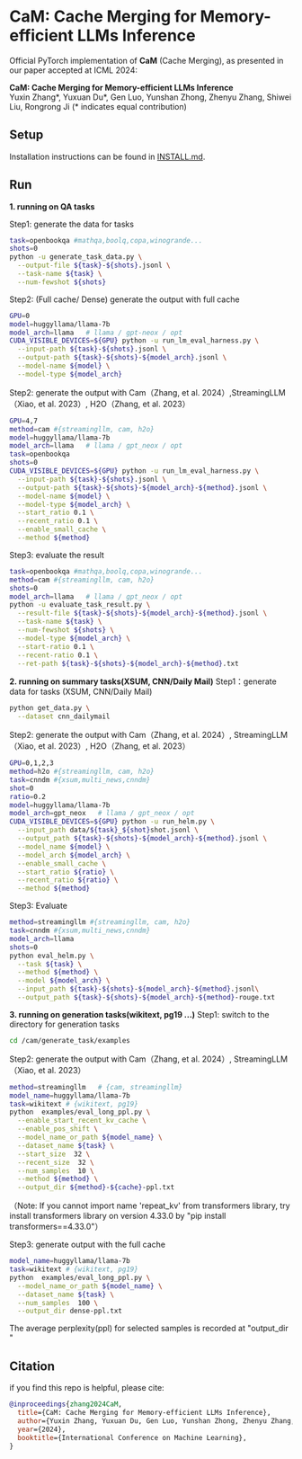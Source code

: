 # CaM: Cache Merging for Memory-efficient LLMs Inference

Official PyTorch implementation of **CaM** (Cache Merging), as presented in our paper accepted at ICML 2024:

**CaM: Cache Merging for Memory-efficient LLMs Inference** </br>
Yuxin Zhang\*, Yuxuan Du\*, Gen Luo, Yunshan Zhong, Zhenyu Zhang, Shiwei Liu, Rongrong Ji (\* indicates equal contribution) <br>

## Setup

Installation instructions can be found in [INSTALL.md](INSTALL.md).
## Run
**1. running on QA tasks**

Step1: generate the data for tasks
```bash
task=openbookqa #mathqa,boolq,copa,winogrande...
shots=0 
python -u generate_task_data.py \
  --output-file ${task}-${shots}.jsonl \
  --task-name ${task} \
  --num-fewshot ${shots}
```
Step2:  (Full cache/ Dense) generate the output with full cache
```bash
GPU=0
model=huggyllama/llama-7b
model_arch=llama   # llama / gpt-neox / opt
CUDA_VISIBLE_DEVICES=${GPU} python -u run_lm_eval_harness.py \
  --input-path ${task}-${shots}.jsonl \
  --output-path ${task}-${shots}-${model_arch}.jsonl \
  --model-name ${model} \
  --model-type ${model_arch}
```
Step2: generate the output with  Cam（Zhang, et al. 2024）,StreamingLLM（Xiao, et al. 2023）, H2O（Zhang, et al. 2023）
```bash
GPU=4,7
method=cam #{streamingllm, cam, h2o}
model=huggyllama/llama-7b
model_arch=llama   # llama / gpt_neox / opt 
task=openbookqa
shots=0
CUDA_VISIBLE_DEVICES=${GPU} python -u run_lm_eval_harness.py \
  --input-path ${task}-${shots}.jsonl \
  --output-path ${task}-${shots}-${model_arch}-${method}.jsonl \
  --model-name ${model} \
  --model-type ${model_arch} \
  --start_ratio 0.1 \
  --recent_ratio 0.1 \
  --enable_small_cache \
  --method ${method}
```
Step3: evaluate the result
```bash
task=openbookqa #mathqa,boolq,copa,winogrande...
method=cam #{streamingllm, cam, h2o}
shots=0
model_arch=llama   # llama / gpt_neox / opt 
python -u evaluate_task_result.py \
  --result-file ${task}-${shots}-${model_arch}-${method}.jsonl \
  --task-name ${task} \
  --num-fewshot ${shots} \
  --model-type ${model_arch} \
  --start-ratio 0.1 \
  --recent-ratio 0.1 \
  --ret-path ${task}-${shots}-${model_arch}-${method}.txt
```

**2. running on summary tasks(XSUM, CNN/Daily Mail)**
Step1：generate data for tasks (XSUM, CNN/Daily Mail)
```bash
python get_data.py \
  --dataset cnn_dailymail
```
Step2: generate the output with  Cam（Zhang, et al. 2024）, StreamingLLM（Xiao, et al. 2023）, H2O（Zhang, et al. 2023）
```bash
GPU=0,1,2,3
method=h2o #{streamingllm, cam, h2o}
task=cnndm #{xsum,multi_news,cnndm}
shot=0
ratio=0.2
model=huggyllama/llama-7b
model_arch=gpt_neox   # llama / gpt_neox / opt 
CUDA_VISIBLE_DEVICES=${GPU} python -u run_helm.py \
  --input_path data/${task}_${shot}shot.jsonl \
  --output_path ${task}-${shots}-${model_arch}-${method}.jsonl \
  --model_name ${model} \
  --model_arch ${model_arch} \
  --enable_small_cache \
  --start_ratio ${ratio} \
  --recent_ratio ${ratio} \
  --method ${method}
```
Step3: Evaluate
```bash
method=streamingllm #{streamingllm, cam, h2o}
task=cnndm #{xsum,multi_news,cnndm}
model_arch=llama
shots=0
python eval_helm.py \
  --task ${task} \
  --method ${method} \
  --model ${model_arch} \
  --input_path ${task}-${shots}-${model_arch}-${method}.jsonl\
  --output_path ${task}-${shots}-${model_arch}-${method}-rouge.txt
```

**3. running on generation tasks(wikitext, pg19 ...)**
Step1: switch to the directory for generation tasks
```bash
cd /cam/generate_task/examples
```
Step2: generate the output with Cam（Zhang, et al. 2024）, StreamingLLM（Xiao, et al. 2023）
```bash
method=streamingllm   # {cam, streamingllm}
model_name=huggyllama/llama-7b
task=wikitext # {wikitext, pg19}
python  examples/eval_long_ppl.py \
  --enable_start_recent_kv_cache \
  --enable_pos_shift \
  --model_name_or_path ${model_name} \
  --dataset_name ${task} \
  --start_size  32 \
  --recent_size  32 \
  --num_samples  10 \
  --method ${method} \
  --output_dir ${method}-${cache}-ppl.txt
```
（Note: If you cannot import name 'repeat_kv' from transformers library,  try install transformers library on version 4.33.0 by "pip install transformers==4.33.0"）

Step3: generate output with the full cache
```bash
model_name=huggyllama/llama-7b
task=wikitext # {wikitext, pg19}
python  examples/eval_long_ppl.py \
  --model_name_or_path ${model_name} \
  --dataset_name ${task} \
  --num_samples  100 \
  --output_dir dense-ppl.txt
```
The average perplexity(ppl) for selected samples is recorded at "output_dir "



## Citation

if you find this repo is helpful, please cite: 

```bibtex
@inproceedings{zhang2024CaM,
  title={CaM: Cache Merging for Memory-efficient LLMs Inference}, 
  author={Yuxin Zhang, Yuxuan Du, Gen Luo, Yunshan Zhong, Zhenyu Zhang, Shiwei Liu, Rongrong Ji},
  year={2024},
  booktitle={International Conference on Machine Learning},
}
```



